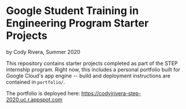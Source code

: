 # Google Student Training in Engineering Program Starter Projects

by Cody Rivera, Summer 2020

This repository contains starter projects completed as part of the STEP
internship program. Right now, this includes a personal portfolio built 
for Google Cloud's app engine -- build and deployment instructions are
contained in `portfolio/`.

The portfolio is deployed here: 
https://codyjrivera-step-2020.uc.r.appspot.com

